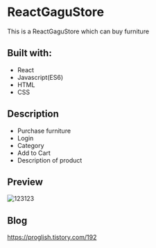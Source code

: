 # ReactGaguStore
  
This is a ReactGaguStore which can buy furniture

  
## Built with:  
  
- React    
- Javascript(ES6)    
- HTML    
- CSS          
  
## Description    
 
- Purchase furniture  
- Login
- Category 
- Add to Cart
- Description of product  

## Preview 
![123123](https://user-images.githubusercontent.com/65179725/124517250-78159e80-de1e-11eb-8b71-a6b28346908d.png)

## Blog
https://proglish.tistory.com/192  

 
  
